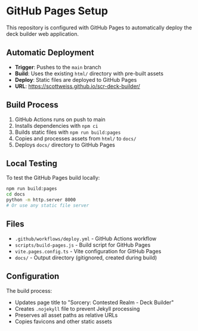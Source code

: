 # GitHub Pages Setup

This repository is configured with GitHub Pages to automatically deploy the deck builder web application.

## Automatic Deployment

- **Trigger**: Pushes to the `main` branch
- **Build**: Uses the existing `html/` directory with pre-built assets  
- **Deploy**: Static files are deployed to GitHub Pages
- **URL**: https://scottweiss.github.io/scr-deck-builder/

## Build Process

1. GitHub Actions runs on push to main
2. Installs dependencies with `npm ci`
3. Builds static files with `npm run build:pages`
4. Copies and processes assets from `html/` to `docs/`
5. Deploys `docs/` directory to GitHub Pages

## Local Testing

To test the GitHub Pages build locally:

```bash
npm run build:pages
cd docs
python -m http.server 8000
# Or use any static file server
```

## Files

- `.github/workflows/deploy.yml` - GitHub Actions workflow
- `scripts/build-pages.js` - Build script for GitHub Pages
- `vite.pages.config.ts` - Vite configuration for GitHub Pages
- `docs/` - Output directory (gitignored, created during build)

## Configuration

The build process:
- Updates page title to "Sorcery: Contested Realm - Deck Builder"
- Creates `.nojekyll` file to prevent Jekyll processing
- Preserves all asset paths as relative URLs
- Copies favicons and other static assets